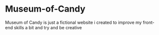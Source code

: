 # Museum-of-Candy
Museum of Candy is just a fictional website i created to improve my front-end skills a bit and try and be creative
